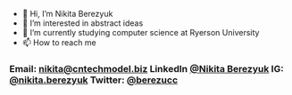 - 👋 Hi, I’m Nikita Berezyuk
- 👀 I’m interested in abstract ideas 
- 🌱 I’m currently studying computer science at Ryerson University
- 📫 How to reach me 
### **Email:** nikita@cntechmodel.biz **LinkedIn** [@Nikita Berezyuk](https://www.linkedin.com/in/nikita-berezyuk-21a87118b) **IG:** [@nikita.berezyuk](https://www.instagram.com/nikita.berezyuk/) **Twitter:** [@berezucc](https://twitter.com/berezucc) 

<!---
berezucc/berezucc is a ✨ special ✨ repository because its `README.md` (this file) appears on your GitHub profile.
You can click the Preview link to take a look at your changes.
--->
